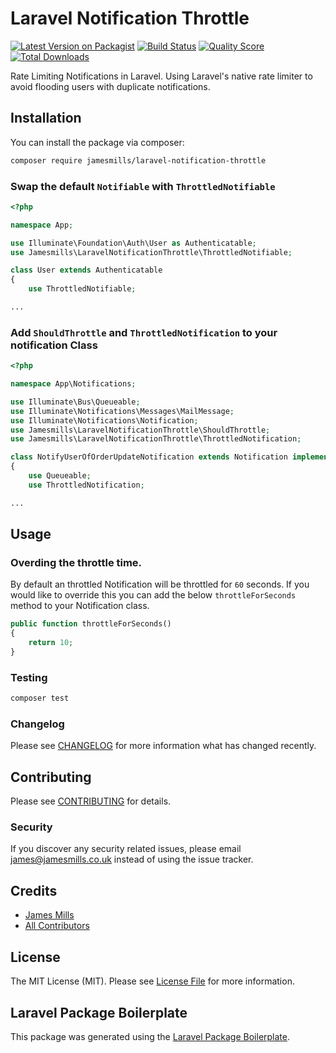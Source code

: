 # Laravel Notification Throttle

[![Latest Version on Packagist](https://img.shields.io/packagist/v/jamesmills/laravel-notification-throttle.svg?style=flat-square)](https://packagist.org/packages/jamesmills/laravel-notification-throttle)
[![Build Status](https://img.shields.io/travis/jamesmills/laravel-notification-throttle/master.svg?style=flat-square)](https://travis-ci.org/jamesmills/laravel-notification-throttle)
[![Quality Score](https://img.shields.io/scrutinizer/g/jamesmills/laravel-notification-throttle.svg?style=flat-square)](https://scrutinizer-ci.com/g/jamesmills/laravel-notification-throttle)
[![Total Downloads](https://img.shields.io/packagist/dt/jamesmills/laravel-notification-throttle.svg?style=flat-square)](https://packagist.org/packages/jamesmills/laravel-notification-throttle)

Rate Limiting Notifications in Laravel. Using Laravel's native rate limiter to avoid flooding users with duplicate notifications.

## Installation

You can install the package via composer:

```bash
composer require jamesmills/laravel-notification-throttle
```

### Swap the default `Notifiable` with `ThrottledNotifiable`

```php
<?php

namespace App;

use Illuminate\Foundation\Auth\User as Authenticatable;
use Jamesmills\LaravelNotificationThrottle\ThrottledNotifiable;

class User extends Authenticatable
{
    use ThrottledNotifiable;

...
```

### Add `ShouldThrottle` and `ThrottledNotification` to your notification Class

```php
<?php

namespace App\Notifications;

use Illuminate\Bus\Queueable;
use Illuminate\Notifications\Messages\MailMessage;
use Illuminate\Notifications\Notification;
use Jamesmills\LaravelNotificationThrottle\ShouldThrottle;
use Jamesmills\LaravelNotificationThrottle\ThrottledNotification;

class NotifyUserOfOrderUpdateNotification extends Notification implements ShouldThrottle
{
    use Queueable;
    use ThrottledNotification;

...
```

## Usage

### Overding the throttle time. 

By default an throttled Notification will be throttled for `60` seconds. If you would like to override this you can add the below `throttleForSeconds` method to your Notification class.
    
``` php
public function throttleForSeconds()
{
    return 10;
}
```

### Testing

``` bash
composer test
```

### Changelog

Please see [CHANGELOG](CHANGELOG.md) for more information what has changed recently.

## Contributing

Please see [CONTRIBUTING](CONTRIBUTING.md) for details.

### Security

If you discover any security related issues, please email james@jamesmills.co.uk instead of using the issue tracker.

## Credits

- [James Mills](https://github.com/jamesmills)
- [All Contributors](../../contributors)

## License

The MIT License (MIT). Please see [License File](LICENSE.md) for more information.

## Laravel Package Boilerplate

This package was generated using the [Laravel Package Boilerplate](https://laravelpackageboilerplate.com).
